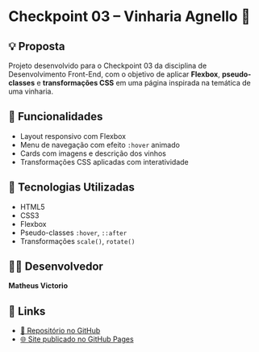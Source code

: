 # Checkpoint 03 – Vinharia Agnello 🍷

## 💡 Proposta

Projeto desenvolvido para o Checkpoint 03 da disciplina de Desenvolvimento Front-End, com o objetivo de aplicar **Flexbox**, **pseudo-classes** e **transformações CSS** em uma página inspirada na temática de uma vinharia.

## 🎯 Funcionalidades

- Layout responsivo com Flexbox
- Menu de navegação com efeito `:hover` animado
- Cards com imagens e descrição dos vinhos
- Transformações CSS aplicadas com interatividade

## 🧰 Tecnologias Utilizadas

- HTML5
- CSS3
- Flexbox
- Pseudo-classes `:hover`, `::after`
- Transformações `scale()`, `rotate()`

## 👨‍💻 Desenvolvedor

**Matheus Victorio**

## 🔗 Links

- [🔗 Repositório no GitHub](https://github.com/matheusvictorio/Check-Point-03---Front-End.git)
- [🌐 Site publicado no GitHub Pages](https://matheusvictorio.github.io/Check-Point-03---Front-End/flex-layout.html)
